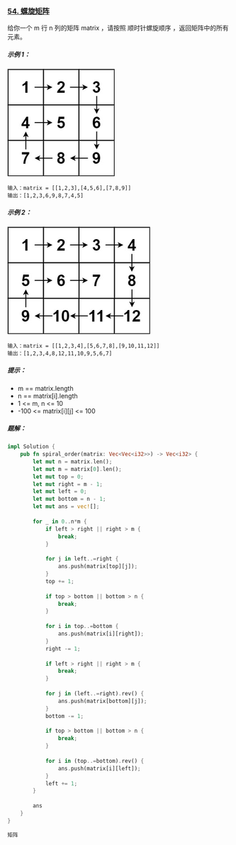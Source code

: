 ### [54. 螺旋矩阵](https://leetcode.cn/problems/spiral-matrix/)

给你一个 m 行 n 列的矩阵 matrix ，请按照 顺时针螺旋顺序 ，返回矩阵中的所有元素。

##### 示例 1：
![img.png](img.png)
```
输入：matrix = [[1,2,3],[4,5,6],[7,8,9]]
输出：[1,2,3,6,9,8,7,4,5]
```

##### 示例 2：
![img_1.png](img_1.png)
```
输入：matrix = [[1,2,3,4],[5,6,7,8],[9,10,11,12]]
输出：[1,2,3,4,8,12,11,10,9,5,6,7]
```

##### 提示：
- m == matrix.length
- n == matrix[i].length
- 1 <= m, n <= 10
- -100 <= matrix[i][j] <= 100

##### 题解：
```rust
impl Solution {
    pub fn spiral_order(matrix: Vec<Vec<i32>>) -> Vec<i32> {
        let mut n = matrix.len();
        let mut m = matrix[0].len();
        let mut top = 0;
        let mut right = m - 1;
        let mut left = 0;
        let mut bottom = n - 1;
        let mut ans = vec![];

        for _ in 0..n*m {
            if left > right || right > m {
                break;
            }

            for j in left..=right {
                ans.push(matrix[top][j]);
            }
            top += 1;

            if top > bottom || bottom > n {
                break;
            }

            for i in top..=bottom {
                ans.push(matrix[i][right]);
            }
            right -= 1;

            if left > right || right > m {
                break;
            }

            for j in (left..=right).rev() {
                ans.push(matrix[bottom][j]);
            }
            bottom -= 1;

            if top > bottom || bottom > n {
                break;
            }

            for i in (top..=bottom).rev() {
                ans.push(matrix[i][left]);
            }
            left += 1;
        }

        ans
    }
}
```

`矩阵`
